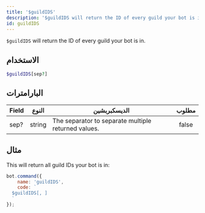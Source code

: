 ```yaml
---
title: '$guildIDS'
description: '$guildIDS will return the ID of every guild your bot is in.'
id: guildIDS
---
```


`$guildIDS` will return the ID of every guild your bot is in.

## الاستخدام

```php
$guildIDS[sep?]
```

## البارامترات

| Field | النوع  | الديسكبربشين                                        | مطلوب |
| ----- | ------ | --------------------------------------------------- |:-----:|
| sep?  | string | The separator to separate multiple returned values. | false |

## مثال

This will return all guild IDs your bot is in:

```javascript
bot.command({
    name: 'guildIDS',
    code: `
  $guildIDS[, ]
  `
});
```
